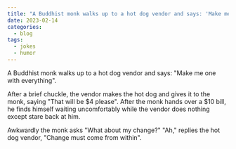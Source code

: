 ```yaml
---
title: "A Buddhist monk walks up to a hot dog vendor and says: 'Make me one with everything.'"
date: 2023-02-14
categories:
  - blog
tags:
  - jokes
  - humor
---
```


A Buddhist monk walks up to a hot dog vendor and says: "Make me one with everything".  

After a brief chuckle, the vendor makes the hot dog and gives it to the monk, saying "That will be $4 please". After the monk hands over a $10 bill, he finds himself waiting uncomfortably while the vendor does nothing except stare back at him.  

Awkwardly the monk asks "What about my change?" "Ah," replies the hot dog vendor, "Change must come from within".  
